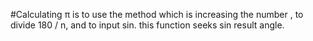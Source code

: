 #Calculating π is to use the method which is increasing the number , to divide 180 / n, and to input sin. this function seeks sin result angle. 
